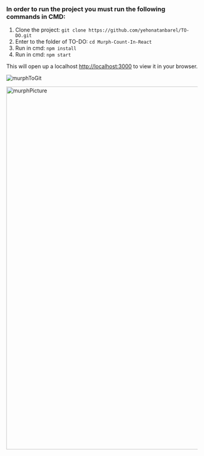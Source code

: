 ### In order to run the project you must run the following commands in CMD:
1. Clone the project: `git clone https://github.com/yehonatanbarel/TO-DO.git`
2. Enter to the folder of TO-DO: `cd Murph-Count-In-React`
3. Run in cmd: `npm install`
4. Run in cmd: `npm start`

This will open up a localhost [http://localhost:3000](http://localhost:3000) to view it in your browser.


![murphToGit](https://user-images.githubusercontent.com/79272744/174485851-f809ed1d-f992-4c06-8020-ec4a664eef28.gif)



<img width="955" alt="‏‏murphPicture" src="https://user-images.githubusercontent.com/79272744/174485573-f22890c6-8be7-4c2a-9592-06bc9588d8f4.PNG">
